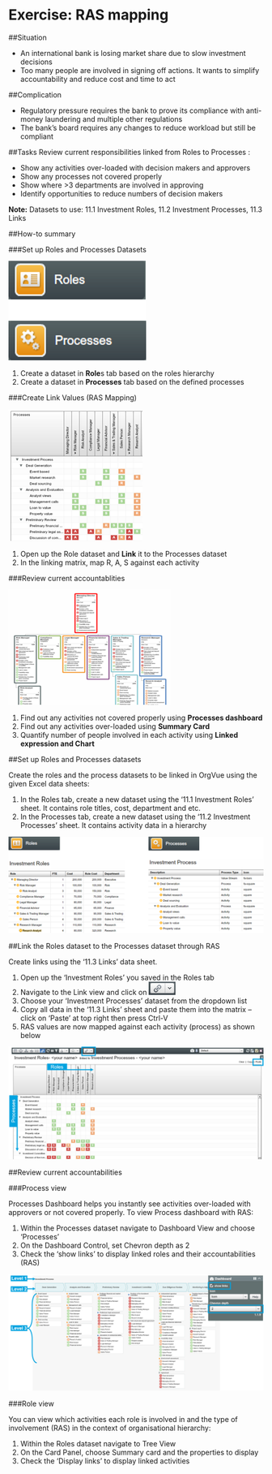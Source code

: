 # Exercise: RAS mapping

##Situation

* An international bank is losing market share due to slow investment decisions
* Too many people are involved in signing off actions. It wants to simplify accountability and reduce cost and time to act

##Complication

* Regulatory pressure requires the bank to prove its compliance with anti-money laundering and multiple other regulations
* The bank’s board requires any changes to reduce workload but still be compliant

##Tasks
Review current responsibilities linked from Roles to Processes :
* Show any activities over-loaded with decision makers and approvers
* Show any processes not covered properly
* Show where >3 departments are involved in approving
* Identify opportunities to reduce numbers of decision makers

**Note:** Datasets to use: 11.1 Investment Roles, 11.2 Investment Processes, 11.3 Links

##How-to summary

###Set up Roles and Processes Datasets

![](4A-011.rollsprocesses.png)

1. Create a dataset in **Role**s tab based on the roles hierarchy
2. Create a dataset in **Processes** tab based on the defined processes

###Create Link Values (RAS Mapping)

![](4A-012.createlinkvalues.png)

1. Open up the Role dataset and **Link** it to the Processes dataset
2. In the linking matrix, map R, A, S against each activity

###Review current accountablities

![](4A-013.reviewaccountabilities.png)

1. Find out any activities not covered properly using **Processes dashboard**
2. Find out any activities over-loaded using **Summary Card**
3. Quantify number of people involved in each activity using **Linked expression and Chart**

##Set up Roles and Processes datasets

Create the roles and the process datasets to be linked in OrgVue using the given Excel data sheets:

1. In the Roles tab, create a new dataset using the ‘11.1 Investment Roles’ sheet. It contains role titles, cost, department and etc.
2. In the Processes tab, create a new dataset using the ‘11.2 Investment Processes’ sheet. It contains activity data in a hierarchy

![](4A-014.rolesprocessesdatasets.png)

##Link the Roles dataset to the Processes dataset through RAS


Create links using the ‘11.3 Links’ data sheet. 

1. Open up the ‘Investment Roles’ you saved in the Roles tab
2. Navigate to the Link view and click on    ![](4A-016.linkicon.png)        
3. Choose your ‘Investment Processes’ dataset from the dropdown list
4. Copy all data in the ‘11.3 Links’ sheet and paste them into the matrix – click on ‘Paste’ at top right then press Ctrl-V
5. RAS values are now mapped against each activity (process) as shown below

![](4A-015.RASlink.png)

##Review current accountabilities

###Process view

Processes Dashboard helps you instantly see activities over-loaded with approvers or not covered properly. To view Process dashboard with RAS:

1. Within the Processes dataset navigate to Dashboard View and choose ‘Processes’
2. On the Dashboard Control, set Chevron depth as 2
3. Check the ‘show links’ to display linked roles and their accountabilities (RAS)

![](4A-017.processviewaccountablities.png)

###Role view

You can view which activities each role is involved in and the type of involvement (RAS) in the context of organisational hierarchy:

1. Within the Roles dataset navigate to Tree View 
2. On the Card Panel, choose Summary card and the properties to display
3. Check the ‘Display links’ to display linked activities



